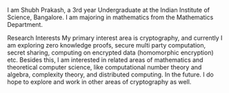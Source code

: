 I am Shubh Prakash, a 3rd year Undergraduate at the Indian Institute of Science, Bangalore. I am majoring in mathematics from the Mathematics Department. 



Research Interests
My primary interest area is cryptography, and currently I am exploring zero knowledge proofs, secure multi party computation, secret sharing, computing on encrypted data
(homomorphic encryption) etc.
Besides this, I am interested in related areas of mathematics and theoretical computer science, like computational number theory and algebra, complexity theory, 
and distributed computing. 
In the future. I do hope to explore and work in other areas of cryptography as well.
